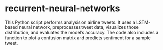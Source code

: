# recurrent-neural-networks
 This Python script performs analysis on airline tweets. It uses a LSTM-based neural network, preprocesses tweet data, visualizes those distribution, and evaluates the model's accuracy. The code also includes a function to plot a confusion matrix and predicts sentiment for a sample tweet.
